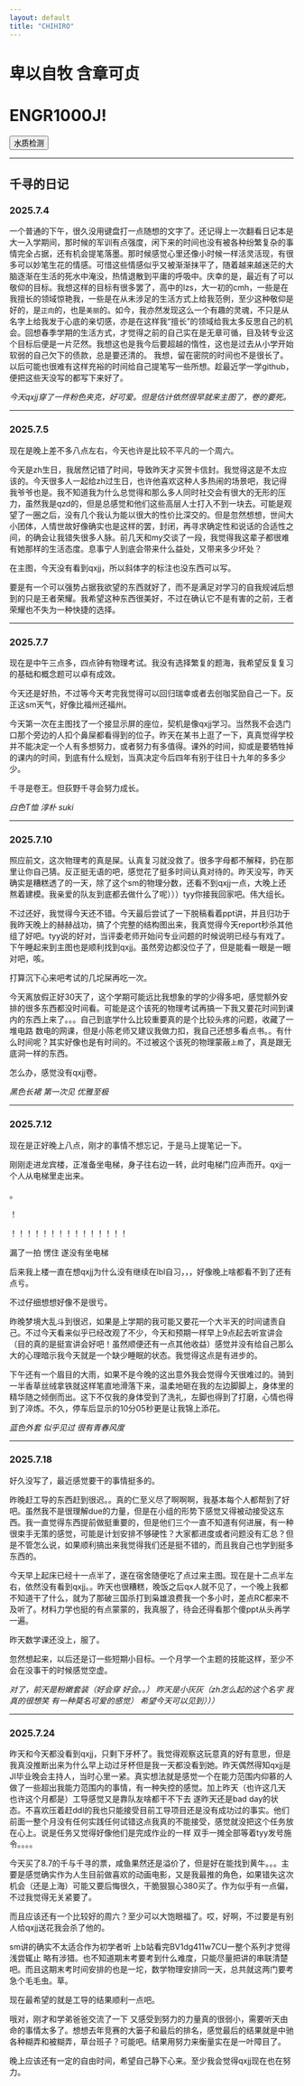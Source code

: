 ```yaml
---
layout: default
title: "CHIHIRO"
---
```


# 卑以自牧 含章可贞 


<html>
<head>
</head>
<body>
  <h1>ENGR1000J!</h1>
  <a href="用我改的.html">
    <button>水质检测</button>
  </a>
</body>
</html>



---

## 千寻的日记

### 2025.7.4

一个普通的下午，很久没用键盘打一点随想的文字了。还记得上一次翻看日记本是大一入学期间，那时候的军训有点强度，闲下来的时间也没有被各种纷繁复杂的事情完全占据，还有机会提笔落墨。那时候感觉心里还像小时候一样活灵活现，有很多可以妙笔生花的情感。可惜这些情感似乎又被渐渐抹平了，随着越来越迷茫的大脑逐渐在生活的死水中淹没，热情退散到平庸的呼吸中。庆幸的是，最近有了可以敬仰的目标。我想这样的目标有很多罢了，高中的lzs，大一初的cmh，一些是在我擅长的领域惊艳我，一些是在从未涉足的生活方式上给我范例，至少这种敬仰是好的，是`正向`的，也是`美丽`的。如今，我亦然发现这么一个有趣的灵魂，不只是从名字上给我发于心底的亲切感，亦是在这样我“擅长”的领域给我太多反思自己的机会。回想春季学期的生活方式，才觉得之前的自己实在是无章可循，目及转专业这个目标后便是一片茫然。我想这也是我今后要超越的惰性，这也是过去从小学开始软弱的自己欠下的债款，总是要还清的。
  我想，留在密院的时间也不是很长了。以后可能也很难有这样充裕的时间给自己提笔写一些所想。趁最近学一学github，便把这些天没写的都写下来好了。

  
  *今天qxjj穿了一件粉色夹克，好可爱。但是估计依然很早就来主图了，卷的要死。*

---

### 2025.7.5

现在是晚上差不多八点左右，今天也许是比较不平凡的一个周六。


今天是zh生日，我居然记错了时间，导致昨天才买贺卡信封。我觉得这是不太应该的。今天很多人一起给zh过生日，也许他喜欢这种人多热闹的场景吧，我记得我爷爷也是。我不知道我为什么总觉得和那么多人同时社交会有很大的无形的压力，虽然我是qzd的，但是总感觉和他们这些高层人士打入不到一块去。可能是观望了一圈之后，没有几个我认为能以很大的性价比深交的。但是忽然想想，世间大小团体，人情世故好像确实也是这样的罢，封闭，再寻求确定性和说话的合适性之间，的确会让我错失很多人脉。前几天和my交谈了一段，我觉得我这辈子都很难有她那样的生活态度。息事宁人到底会带来什么益处，又带来多少坏处？


在主图，今天没有看到qxjj，所以斜体字的标注也没东西可以写。


要是有一个可以强势占据我欲望的东西就好了，而不是满足对学习的自我规诫后想到的只是王者荣耀。我希望这种东西很美好，不过在确认它不是有害的之前，王者荣耀也不失为一种快捷的选择。

---

### 2025.7.7

现在是中午三点多，四点钟有物理考试。我没有选择繁复的题海，我希望反复复习的基础和概念题可以卓有成效。


今天还是好热，不过等今天考完我觉得可以回归瑞幸或者去创咖奖励自己一下。反正这sm天气，好像比福州还福州。


今天第一次在主图找了一个接显示屏的座位，契机是像qxjj学习。当然我不会选门口那个旁边的人扣个鼻屎都看得到的位子。昨天在某书上逛了一下，真真觉得学校并不能决定一个人有多想努力，或者努力有多值得。课外的时间，抑或是要牺牲掉的课内的时间，到底有什么规划，当真决定今后四年有别于往日十九年的多多少少。


千寻是卷王。但荻野千寻会努力成长。


*白色T恤 淳朴 suki*

---

### 2025.7.10

照应前文，这次物理考的真是屎。认真复习就没救了。很多字母都不解释，扔在那里让你自己猜。反正挺无语的吧，感觉花了挺多时间认真对待的。昨天没写，昨天确实是糟糕透了的一天，除了这个sm的物理分数，还看不到qxjj一点，大晚上还熬着建模。我亲爱的队友到底都去做什么了呢）））tyy你接我回家吧。伟大组长。


不过还好，我觉得今天还不错。今天最后尝试了一下脱稿看着ppt讲，并且归功于我昨天晚上的赫赫战功，搞了个完整的结构图出来，我真觉得今天report秒杀其他组了好吧。tyy说的好对，当评委老师开始问专业问题的时候说明已经与有戏了。下午睡起来到主图也是顺利找到qxjj。虽然旁边都没位子了，但是能看一眼是一眼对吧，咳。


打算沉下心来吧考试的几坨屎再吃一次。


今天离放假正好30天了，这个学期可能远比我想象的学的少得多吧，感觉额外安排的很多东西都没时间看。可能是这个该死的物理考试再搞一下我又要花时间到课内的东西上来了。。。自己到底学什么比较重要真的是个比较头疼的问题，收藏了一堆电路 数电的网课，但是小陈老师又建议我做力扣，我自己还想多看点书。。有什么时间呢？其实好像也是有时间的。不过被这个该死的物理蒙蔽`上瘾`了，真是跟无底洞一样的东西。


怎么办，感觉没有qxjj卷。


*黑色长裙 第一次见 优雅至极*

---

### 2025.7.12

现在是正好晚上八点，刚才的事情不想忘记，于是马上提笔记一下。


刚刚走进龙宾楼，正准备坐电梯，身子往右边一转，此时电梯门应声而开。qxjj一个人从电梯里走出来。


。


！


！！！！！！！！！！！！！！！


漏了一拍 愣住 遂没有坐电梯


后来我上楼一直在想qxjj为什么没有继续在lbl自习，，，好像晚上啥都看不到了还有点亏。


不过仔细想想好像不是很亏。


昨晚梦境大乱斗到很迟，如果是上学期的我可能又要花一个大半天的时间谴责自己。不过今天看来似乎已经改观了不少，今天和预期一样早上9点起去听宣讲会（目的真的是挺宣讲会好吧！虽然顺便还有一点其他收益）感觉并没有给自己那么大的心理暗示我今天就是一个缺少睡眠的状态。我觉得这点是有进步的。


下午还有一个眉目的大雨，如果不是今晚的这出意外我会觉得今天很难过的。骑到一半香草丝绒拿铁就这样笔直地滑落下来，温柔地砸在我的左边脚脚上，身体里的精华随之倾倒而出。这下不仅我的身体受到了洗礼，左脚也得到了打磨，心情也得到了淬炼。不久，停车后显示的10分05秒更是让我锦上添花。


*蓝色外套 似乎见过 很有青春风度*


---

### 2025.7.18

好久没写了，最近感觉要干的事情挺多的。


昨晚赶工导的东西赶到很迟。。真的仁至义尽了啊啊啊，我基本每个人都帮到了好吧。虽然我不是很理解due的力量，但是在小组的形势下感觉又得被动接受这东西。我一直觉得东西提前做挺重要的，但是他们三个一直不知道有何进展，有一种很束手无策的感觉，可能是计划安排不够硬性？大家都进度或者问题没有汇总？但是不管怎么说，如果顺利搞出来我觉得我们还是挺不错的，而且我自己也学到挺多东西的。


今天早上起床已经十一点半了，遂在宿舍随便吃了点过来主图。现在是十二点半左右，依然没有看到qxjj。。昨天也很糟糕，晚饭之后qx人就不见了，一个晚上我都不知道干了什么，就为了那破三国杀打到枭雄浪费我一个多小时，差点RC都来不及听了。材料力学也挺的有点蒙蒙的，我真服了，待会还得看那个傻ppt从头再学一遍。


昨天数学课还没上，服了。


忽然想起来，以后还是订一些短期小目标。一个月学一个主题的技能这样，至少不会在没事干的时候感觉空虚。


*对了，前天是粉嫩套装（好会穿 好会。。）  昨天是小灰灰（zh怎么起的这个名字 我真的很想笑 有一种莫名可爱的感觉） 希望今天可以见到）））*


---

### 2025.7.24

昨天和今天都没看到qxjj，只剩下牙杯了。我觉得观察这玩意真的好有意思，但是我真没推断出来为什么早上动过牙杯但是我一天都没看到她。昨天偶然得知qxjj是JI毕业晚会主持人，当时心里一紧。真实想法就是感觉一个在能力范围内仰慕的人做了一些超出我能力范围内的事情，有一种失控的感觉。加上昨天（也许这几天 也许这个月都是）工导感觉又是靠队友啥都干不下去 遂昨天还是bad day的状态。不喜欢压着赶ddl的我也只能接受目前工导项目还是没有成功过的事实。他们前面一整个月没有任何实践任何试错这点我真的不能接受，感觉就没把这个任务放在心上。说是任务又觉得好像他们是完成作业的一样 双手一摊全部等着tyy发号施令。。。。


今天买了8.7的千与千寻的票，咸鱼果然还是溢价了，但是好在能找到黄牛。。。主要是感觉确实作为人生目前做喜欢的动画电影，又是我最推的角色，如果错失这次机会（还是上海）可能又要后悔很久，干脆狠狠心380买了。作为似乎有一点偏，不过我觉得无关紧要了。


而且应该还有一个比较好的周六？至少可以大饱眼福了。哎，好啊，不过要是有别人给qxjj送花我会杀了他的。


sm讲的确实不太适合作为初学者听 上b站看完BV1dg411w7CU一整个系列才觉得浅尝辄止 略有涉猎。也不知道期末考要考到什么难度，只能尽量把讲的串联清楚吧。而且这期末考时间安排的也是一坨，数学物理安排同一天，总共就这两门要考急个毛毛虫。草。


现在最希望的就是工导的结果顺利一点吧。


哦对，刚才和学弟爸爸交流了一下 又感受到努力的力量真的很弱小，需要听天由命的事情太多了。想想去年竞赛的大篓子和最后的排名，感觉最后的结果就是中驰各种糊弄和被糊弄，草台班子？可能吧。结果用努力来衡量实在是一叶障目了。


晚上应该还有一定的自由时间，希望自己静下心来。至少我会觉得qxjj现在也在努力。
